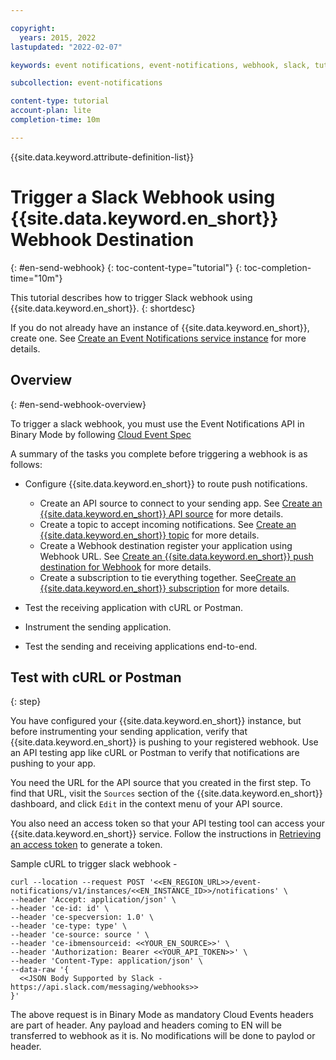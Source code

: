 ```yaml
---

copyright:
  years: 2015, 2022
lastupdated: "2022-02-07"

keywords: event notifications, event-notifications, webhook, slack, tutorials

subcollection: event-notifications

content-type: tutorial
account-plan: lite
completion-time: 10m

---
```


{{site.data.keyword.attribute-definition-list}}

# Trigger a Slack Webhook using {{site.data.keyword.en_short}} Webhook Destination
{: #en-send-webhook}
{: toc-content-type="tutorial"}
{: toc-completion-time="10m"}

This tutorial describes how to trigger Slack webhook using {{site.data.keyword.en_short}}.
{: shortdesc}

If you do not already have an instance of {{site.data.keyword.en_short}}, create one. See [Create an Event Notifications service instance](/docs/event-notifications?topic=event-notifications-en-create-en-instance) for more details.

## Overview
{: #en-send-webhook-overview}

To trigger a slack webhook, you must use the Event Notifications API in Binary Mode by following [Cloud Event Spec](https://github.com/cloudevents/spec)

A summary of the tasks you complete before triggering a webhook is as follows:

- Configure {{site.data.keyword.en_short}} to route push notifications.

	- Create an API source to connect to your sending app. See [Create an {{site.data.keyword.en_short}} API source](/docs/event-notifications?topic=event-notifications-en-create-en-source) for more details.
	- Create a topic to accept incoming notifications. See [Create an {{site.data.keyword.en_short}} topic](/docs/event-notifications?topic=event-notifications-en-create-en-topic) for more details.
	- Create a Webhook destination register your application using Webhook URL. See [Create an {{site.data.keyword.en_short}} push destination for Webhook](/docs/event-notifications?topic=event-notifications-en-create-en-destination-webhook) for more details.
	- Create a subscription to tie everything together. See[Create an {{site.data.keyword.en_short}} subscription](/docs/event-notifications?topic=event-notifications-en-create-en-subscription) for more details.

- Test the receiving application with cURL or Postman.
- Instrument the sending application.
- Test the sending and receiving applications end-to-end.


## Test with cURL or Postman
{: step}

You have configured your {{site.data.keyword.en_short}} instance, but before instrumenting your sending application, verify that {{site.data.keyword.en_short}} is pushing to your registered webhook. Use an API testing app like cURL or Postman to verify that notifications are pushing to your app. 

You need the URL for the API source that you created in the first step. To find that URL, visit the `Sources` section of the {{site.data.keyword.en_short}} dashboard, and click `Edit` in the context menu of your API source. 

You also need an access token so that your API testing tool can access your {{site.data.keyword.en_short}} service. Follow the instructions in [Retrieving an access token](/docs/hs-crypto?topic=hs-crypto-retrieve-access-token) to generate a token.

Sample cURL to trigger slack webhook - 

 ```
 curl --location --request POST '<<EN_REGION_URL>>/event-notifications/v1/instances/<<EN_INSTANCE_ID>>/notifications' \
--header 'Accept: application/json' \
--header 'ce-id: id' \
--header 'ce-specversion: 1.0' \
--header 'ce-type: type' \
--header 'ce-source: source ' \
--header 'ce-ibmensourceid: <<YOUR_EN_SOURCE>>' \
--header 'Authorization: Bearer <<YOUR_API_TOKEN>>' \
--header 'Content-Type: application/json' \
--data-raw '{
   <<JSON Body Supported by Slack - https://api.slack.com/messaging/webhooks>>
}'
```

The above request is in Binary Mode as mandatory Cloud Events headers are part of header. Any payload and headers coming to EN will be transferred to webhook as it is. No modifications will be done to paylod or header. 